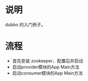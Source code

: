 # 说明

dubbo 的入门例子。

# 流程

*   首先安装 zookeeper，配置后并启动
*   启动provider模块的App Main方法
*   启动consumer模块的App Main方法
